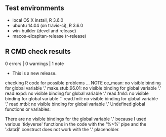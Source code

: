 ## Test environments
* local OS X install, R 3.6.0
* ubuntu 14.04 (on travis-ci), R 3.6.0
* win-builder (devel and release)
* macos-elcapitan-release (r-release)

## R CMD check results

0 errors | 0 warnings | 1 note

* This is a new release.

checking R code for possible problems ... NOTE
  ce_mean: no visible binding for global variable ‘.’
  make.stub.96.01: no visible binding for global variable ‘.’
  read.expd: no visible binding for global variable ‘.’
  read.fmld: no visible binding for global variable ‘.’
  read.fmli: no visible binding for global variable ‘.’
  read.mtbi: no visible binding for global variable ‘.’
  Undefined global functions or variables:
  
  There are no visible bindings for the global variable '.' because I used various 'tidyverse' functions in the code with the '%>%' pipe and the '.data$' construct does not work with the '.' placeholder.
